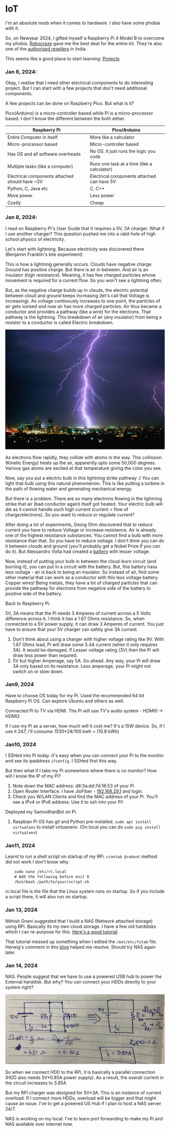 # IoT

I'm an absolute noob when it comes to hardware. I also have some phobia with it.

So, on Newyear 2024, I gifted myself a Raspberry Pi 4 Model B to overcome my phobia. [Robocraze](https://robocraze.com/products/raspberry-pi4-model-b-4gb-ultimate-kit-with-pi4-model-b-4gb-case-power-adapter-heatsink-fan-hdmi-cable-ethernet-cable-16gb-sd-card-sensors-and-manual) gave me the best deal for the entire kit. They're also one of the [authorised resellers](https://www.raspberrypi.com/resellers/?q=India&country=1) in India.

This seems like a good place to start learning: [Projects](https://projects.raspberrypi.org/en/projects?hardware%5B%5D=raspberry-pi)

### Jan 6, 2024:
Okay, I realise that I need other electrical components to do interesting project. But I can start with a few projects that don't need additional components. 

A few projects can be done on Raspberry Pico. But what is it?

Pico(Arduino) is a micro-controller based while Pi is a micro-processor based. I don't know the different between the both either.



| Raspberry Pi    | Pico/Arduino |
| -------- | ------- |
| Entire Computer in itself  | More like a calculator    |
| Micro-processor based | Micro-controller based     |
| Has OS and all software overheads    | No OS. It just runs the logic you code |
| Multiple tasks (like a computer)   | Runs one task at a time (like a calculator) |
| Electrical components attached should have ~3V   | Electrical components attached can have 5V |
| Python, C, Java etc  | C, C++|
| More power  | Less power |
| Costly  | Cheap |

### Jan 8, 2024:

I read on Raspberry Pi's User Guide that it requires a 5V, 3A charger. What if I use another charger? This question pushed me into a rabit hole of high school physics of electricity.

Let's start with lightning. Because electricity was discovered there (Benjamin Franklin's kite experiment)

This is how a lightning generally occurs. Clouds have negative charge. Ground has positive charge. But there is air in between. And air is an insulator (high resistance). Meaning, it has few charged particles whose movement is required for a current flow. So you won't see a lightning often.

But, as the negative charge builds up in clouds, the electric potential between cloud and ground keeps increasing (let's call that Voltage is increasing). As voltage continously increases to one point, the particles of air gets ionised and now air has more charged particles. Air thus became a conductor and provides a pathway (like a wire) for the electrons. That pathway is the lightning. This breakdown of air (any insulator) from being a resistor to a conductor is called Electric breakdown.

![Alt text](assets/lightning.png)

As electrons flow rapidly, they collide with atoms in the way. This collission (Kinetic Energy) heats up the air, apparently upto some 50,000 degrees. Various gas atoms are excited at that temperature giving the color you see.

Now, say you put a electric bulb in this lightning strike pathway :) You can light that bulb using this natural phenomenon. This is like putting a turbine in the path of flowing water and generating mechanical energy.

But there is a problem. There are so many electrons flowing in the lightning strike that air (bad conductor again) itself got heated. Your electric bulb will die as it cannot handle such high current (current = flow of charge/electrons). So you want to reduce or regulate current?

After doing a lot of experiments, Georg Ohm discovered that to reduce current you have to reduce Voltage or increase resistance. Air is already one of the highest resistance substances. You cannot find a bulb with more resistance than that. So you have to reduce voltage. I don't think you can do it between clouds and ground (you'll probably get a Nobel Prize if you can do it). But Alessandro Volta had created a [battery](https://www.youtube.com/watch?v=9OVtk6G2TnQ) with lesser voltage.

Now, instead of putting your bulb in between the cloud-burn circuit (and burning it), you can put in a circuit with the battery. But, this battery hass less voltage - air is back to being an insulator. So instead of air, find some other material that can work as a conductor with this less voltage battery. Copper wires! Being metals, they have a lot of charged particles that can provide the pathway for electrons from negative side of the battery to positive side of the battery.

Back to Raspberry Pi.

5V, 3A means that the Pi needs 3 Amperes of current across a 5 Volts difference across it. I think it has a 1.67 Ohms resistance. So, when connected to a 5V power supply, it can draw 3 Amperes of current. You just have to ensure that your 5V charger can safely give 3A current.
1. Don't think about using a charger with higher voltage rating like 9V. With 1.67 Ohms load, Pi will draw some 5.4A current (when it only requires 3A). It would be damaged. If Lesser voltage rating (3V) then the Pi will draw less power than required.
2. 5V but higher Amperage, say 5A. Go ahead. Any way, your Pi will draw 3A only based on its resistance. Less amperage, your Pi might not switch on or slow down.


### Jan9, 2024

Have to choose OS today for my Pi. Used the recommended 64 bit Raspberry Pi OS. Can explore Ubuntu and others as well.

Connected Pi to TV via HDMI. The Pi will use TV's audio system - HDMI0 -> HDMI2 

If I use my Pi as a server, how much will it cost me? It's a 15W device. So, if I use it 24*7, I'll consume 15*30*24/100 kwh = (10.8 kWh)

### Jan10, 2024

I SSHed into Pi today. It's easy when you can connect your Pi to the monitor and see its ipaddress ```ifconfig```. I SSHed first this way.

But then what if I take my Pi somewhere where there is no monitor? How will I know the IP of my Pi?

1. Note down the MAC address: d8:3a:dd:7d:18:53 of your Pi
2. Open Router Interface. I have JioFiber - [192.168.29.1](192.168.29.1) and login.
3. Check you W/LAN Clients and find the MAC address of your Pi. You'll see a IPv4 or IPv6 address. Use it to ssh into your Pi!

Deployed my SamvidhanBot on Pi.
1. Raspbian Pi OS has git and Python pre-installed. `sudo apt install virtualenv` to install virtuanenv. (On local you can do `sudo pip install virtualenv`)

### Jan11, 2024

Learnt to run a shell script on startup of my RPi. `crontab @reboot` method did not work I don't know why.

        sudo nano /etc/rc.local
        # Add the following before exit 0
        /bin/bash /path/to/your/script.sh

rc.local file is the file that the Linux system runs on startup. So if you include a script there, it will also run on startup.

### Jan 13, 2024

Nithish Gnani suggested that I build a NAS (Network attached storage) using RPi. Basically its my own cloud storage. I have a few old harddisks which I can re-purpose for this. [Here's a good tutorial](https://www.pcmag.com/how-to/how-to-turn-a-raspberry-pi-into-a-nas-for-whole-home-file-sharing).

That tutorial messed up something when I edited the `/mnt/etc/fstab` file. Herwig's comment in this [blog](https://www.htgsd.com/information-technology/fix-rpi-with-cannot-open-access-to-console-the-root-account-is-locked/) helped me resolve. Should try NAS again later.

### Jan 14, 2024
NAS. People suggest that we have to use a powered USB hub to power the External harddisk. But why? You can connect your HDDs directly to your system right?

![Alt text](assets/powered-usb-hub-circuit.jpeg)

So when we connect HDD to the RPi, it is basically a parallel connection (HDD also needs 5V*0.85A power supply). As a result, the overall current in the circuit increases to 3.85A

But my RPi charger was designed for 5V*3A. This is an instance of current overload. If I connect more HDDs, overload will be bigger and that might cause an issue. I've to get a powered US Hub if I plan to host a NAS server 24/7. 

NAS is working on my local. I've to learn port forwarding to make my Pi and NAS available over internet now.